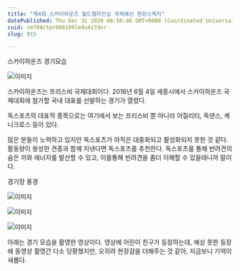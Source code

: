 ```yaml
---
title: "제4회 스카이하운즈 월드챔피언십 국제예선 현장스케치"
datePublished: Thu Dec 31 2020 08:50:46 GMT+0000 (Coordinated Universal Time)
cuid: cm704ctpr000109ledu4z7dnr
slug: 915

---
```



스카이하운즈 경기모습

![이미지](https://cdn.hashnode.com/res/hashnode/image/upload/v1739256393910/ae334da0-b909-41d9-8de4-81c9be27d5d3.jpeg)

스카이하운즈는 프리스비 국제대회이다. 2016년 6월 4일 세종시에서 스카이하운즈 국제대회에 참가할 국내 대표를 선발하는 경기가 열렸다.

독스포츠의 대표적 종목으로는 여기에서 보는 프리스비 뿐 아니라 어질리티, 독댄스, 케니크로스 등이 있다.

많은 분들이 노력하고 있지만 독스포츠가 아직은 대중화되고 활성화되지 못한 것 같다. 활동량이 왕성한 견종과 함께 지낸다면 독스포츠를 추천한다. 독스포츠를 통해 반려견의 숨은 끼와 에너지를 발산할 수 있고, 이를통해 반려견을 좀더 이해할 수 있을테니까 말이다.

경기장 풍경

![이미지](https://cdn.hashnode.com/res/hashnode/image/upload/v1739256396552/03b80aeb-c197-43b6-986c-566954f14e18.jpeg)

![이미지](https://cdn.hashnode.com/res/hashnode/image/upload/v1739256399105/9b534734-c31a-4aac-bfd0-cfb29c6e864b.jpeg)

![이미지](https://cdn.hashnode.com/res/hashnode/image/upload/v1739256401537/18defb0c-2de1-4ea6-adf7-c6db6c4b3afe.png)

아래는 경기 모습을 촬영한 영상이다. 영상에 어린이 친구가 등장하는데, 예상 못한 등장에 동영상 촬영간 다소 당황했지만, 오히려 현장감을 더해주는 것 같아, 지금보니 기억이 새롭다.